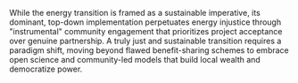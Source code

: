 While the energy transition is framed as a sustainable imperative, its dominant, top-down implementation perpetuates energy injustice through "instrumental" community engagement that prioritizes project acceptance over genuine partnership. A truly just and sustainable transition requires a paradigm shift, moving beyond flawed benefit-sharing schemes to embrace open science and community-led models that build local wealth and democratize power. 